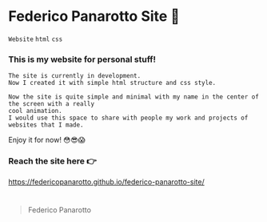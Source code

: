 # Federico Panarotto Site 🧪

`Website` `html` `css`

### This is my website for personal stuff!

    The site is currently in development. 
    Now I created it with simple html structure and css style.

    Now the site is quite simple and minimal with my name in the center of the screen with a really 
    cool animation.
    I would use this space to share with people my work and projects of websites that I made.

Enjoy it for now! 😳😎😱

### Reach the site here 👉
https://federicopanarotto.github.io/federico-panarotto-site/

#

> Federico Panarotto